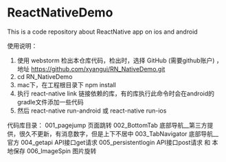 # ReactNativeDemo
This is a code repository about ReactNative app on ios and android

使用说明：
1. 使用 webstorm 检出本仓库代码，检出时，选择 GitHub (需要github账户) ，地址 https://github.com/xyangui/RN_NativeDemo.git
2. cd RN_NativeDemo
3. mac下，在工程根目录下 npm install
4. 执行  react-native link  链接依赖的库，有的库执行此命令时会在android的gradle文件添加一些代码
5. 然后 react-native run-android 或 react-native run-ios

代码库目录：
001_pagejump      页面跳转
002_BottomTab     底部导航__第三方提供，很久不更新，有消息数字，但是上下不居中
003_TabNavigator  底部导航__官方
004_getapi        API接口get请求
005_persistentlogin  API接口post请求 和 本地保存
006_ImageSpin     图片旋转
